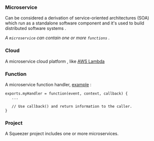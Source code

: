 ### Microservice

Can be considered a derivation of service-oriented architectures (SOA) which run as a standalone software component and it's used to build distributed software systems .

*A `microservice` can contain one or more `functions` .*

### Cloud

A microservice cloud platform , like [AWS Lambda](https://aws.amazon.com/lambda/details/)

### Function

A microservice function handler, [example](http://docs.aws.amazon.com/lambda/latest/dg/nodejs-prog-model-handler.html)  :

```
exports.myHandler = function(event, context, callback) {
   ...

   // Use callback() and return information to the caller.
}
```

### Project

A Squeezer project includes one or more microservices. 
